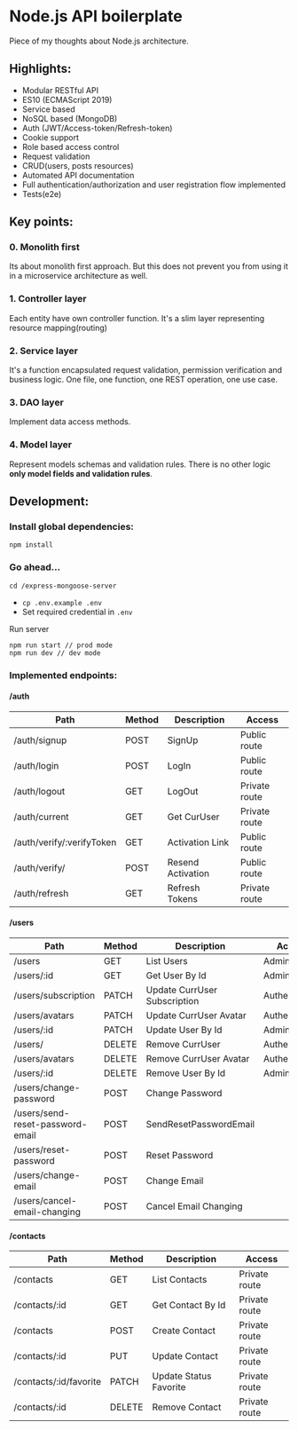 # Node.js API boilerplate

Piece of my thoughts about Node.js architecture.

## Highlights:

- Modular RESTful API
- ES10 (ECMAScript 2019)
- Service based
- NoSQL based (MongoDB)
- Auth (JWT/Access-token/Refresh-token)
- Cookie support
- Role based access control
- Request validation
- CRUD(users, posts resources)
- Automated API documentation
- Full authentication/authorization and user registration flow implemented
- Tests(e2e)

## Key points:

### 0. Monolith first

Its about monolith first approach. But this does not prevent you from using it in a microservice architecture as well.

### 1. Controller layer

Each entity have own controller function. It's a slim layer representing resource mapping(routing)

### 2. Service layer

It's a function encapsulated request validation, permission verification and business logic. One file, one function, one REST operation, one use case.

### 3. DAO layer

Implement data access methods.

### 4. Model layer

Represent models schemas and validation rules. There is no other logic **only model fields and validation rules**.

## Development:

### Install global dependencies:

```
npm install
```

### Go ahead...

```
cd /express-mongoose-server
```

- `cp .env.example .env`
- Set required credential in `.env`

Run server

```
npm run start // prod mode
npm run dev // dev mode
```

### Implemented endpoints:

#### /auth

| Path                      | Method | Description       | Access        |
| ------------------------- | ------ | ----------------- | ------------- |
| /auth/signup              | POST   | SignUp            | Public route  |
| /auth/login               | POST   | LogIn             | Public route  |
| /auth/logout              | GET    | LogOut            | Private route |
| /auth/current             | GET    | Get CurUser       | Private route |
| /auth/verify/:verifyToken | GET    | Activation Link   | Public route  |
| /auth/verify/             | POST   | Resend Activation | Public route  |
| /auth/refresh             | GET    | Refresh Tokens    | Private route |

#### /users

| Path                             | Method | Description                  | Access        |
| -------------------------------- | ------ | ---------------------------- | ------------- |
| /users                           | GET    | List Users                   | Admin         |
| /users/:id                       | GET    | Get User By Id               | Admin         |
| /users/subscription              | PATCH  | Update CurrUser Subscription | Authenticated |
| /users/avatars                   | PATCH  | Update CurrUser Avatar       | Authenticated |
| /users/:id                       | PATCH  | Update User By Id            | Admin         |
| /users/                          | DELETE | Remove CurrUser              | Authenticated |
| /users/avatars                   | DELETE | Remove CurrUser Avatar       | Authenticated |
| /users/:id                       | DELETE | Remove User By Id            | Admin         |
| /users/change-password           | POST   | Change Password              |
| /users/send-reset-password-email | POST   | SendResetPasswordEmail       |
| /users/reset-password            | POST   | Reset Password               |
| /users/change-email              | POST   | Change Email                 |
| /users/cancel-email-changing     | POST   | Cancel Email Changing        |

#### /contacts

| Path                   | Method | Description            | Access        |
| ---------------------- | ------ | ---------------------- | ------------- |
| /contacts              | GET    | List Contacts          | Private route |
| /contacts/:id          | GET    | Get Contact By Id      | Private route |
| /contacts              | POST   | Create Contact         | Private route |
| /contacts/:id          | PUT    | Update Contact         | Private route |
| /contacts/:id/favorite | PATCH  | Update Status Favorite | Private route |
| /contacts/:id          | DELETE | Remove Contact         | Private route |
